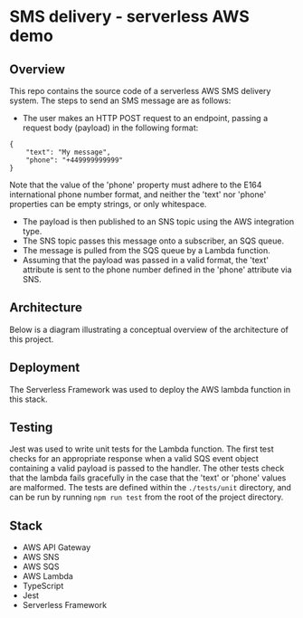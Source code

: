 # SMS delivery - serverless AWS demo
## Overview
This repo contains the source code of a serverless AWS SMS delivery system. The steps to send an SMS message are as follows:
* The user makes an HTTP POST request to an endpoint, passing a request body (payload) in the following format:
```
{
	"text": "My message",
	"phone": "+449999999999"
}
```
Note that the value of the 'phone' property must adhere to the E164 international phone number format, and neither the 'text' nor 'phone' properties can be empty strings, or only whitespace.
* The payload is then published to an SNS topic using the AWS integration type.
* The SNS topic passes this message onto a subscriber, an SQS queue.
* The message is pulled from the SQS queue by a Lambda function.
* Assuming that the payload was passed in a valid format, the 'text' attribute is sent to the phone number defined in the 'phone' attribute via SNS.

## Architecture
Below is a diagram illustrating a conceptual overview of the architecture of this project.

## Deployment
The Serverless Framework was used to deploy the AWS lambda function in this stack.

## Testing
Jest was used to write unit tests for the Lambda function. The first test checks for an appropriate response when a valid SQS event object containing a valid payload is passed to the handler. The other tests check that the lambda fails gracefully in the case that the 'text' or 'phone' values are malformed. The tests are defined within the `./tests/unit` directory, and can be run by running `npm run test` from the root of the project directory.

## Stack
* AWS API Gateway
* AWS SNS
* AWS SQS
* AWS Lambda
* TypeScript
* Jest
* Serverless Framework
